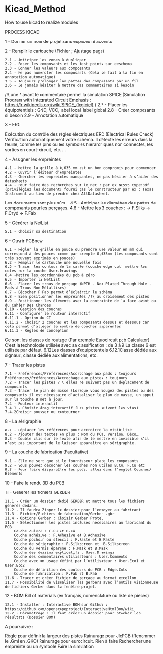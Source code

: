 # Kicad_Method
How to use kicad to realize modules

PROCESS KICAD

1 - Donner un nom de projet sans espaces ni accents

2 - Remplir le cartouche (Fichier ; Ajustage page)

	2.1 - Anticiper les zones à dupliquer
	2.2 - Poser les composants et les test points sur eeschema
	2.3 - Donner les valeurs aux composants 
	2.4 - Ne pas numéroter les composants (Cela se fait à la fin en annotation automatique)
	2.5 - Toujours prolonger les pattes des composants par un fil
	2.6 - Je jamais hésiter à mettre des commentaires si besoin
/!\ une * avant le commentaire permet la simulation SPICE (Simulation Program with Integrated Circuit Emphasis : https://fr.wikipedia.org/wiki/SPICE_(logiciel) )
	2.7 - Placer les équipotentiels : GND, VCC, label local, label global
	2.8 - Créer composants si besoin
	2.9 - Annotation automatique

3 - ERC

Exécution du contrôle des règles électriques ERC (Electrical Rules Check)
Vérification automatiquement votre schéma. Il détecte les erreurs dans la feuille, comme les pins ou les symboles hiérarchiques non connectés, les sorties en court-circuit, etc. . .

4 - Assigner les empreintes

	4.1 - Mettre la grille à 0,635 mm est un bon compromis pour commencer
	4.2 - Ouvrir l’éditeur d’empreintes 
	4.3 - Chercher les empreintes manquantes, ne pas hésiter à s’aider des datasheets
	4.4 - Pour faire des recherches sur le net : par ex NE555 type:pdf (privilégiez les documents fourni pas le constructeur par ex : Texas Instrument au lieu de prendre chez AllDatasheet. 
Les documents sont plus sûrs…
	4.5 - Anticiper les diamètres des pattes de composants pour les perçages.
	4.6 - Mettre les 3 couches :
		→ F.Silks
		→ F.Cryd
		→ F.Fab

5 - Générer la NetList

	5.1 - Choisir sa destination

6 - Ouvrir PCBnew

	6.1 - Régler la grille en pouce ou prendre une valeur en mm qui correspond à des pouces comme par exemple 0,635mm (Les composants sont très souvent exprimés en pouces)
	6.2 - Remplir le cartouche une nouvelle fois
	6.3 - Tracer les contour de la carte (couche edge cut) mettre les cotes sur la couche User.Drawings
	6.4 -Mettre les coordonnées du pcb à zéro 
	6.5 - Importer la NetList
	6.6 - Placer les trous de perçage (NPTH - Non Plated Through Hole - Pads à Trous Non-Métallisés)
	6.7 - Décocher F.Fab permet d’éclaircir le schéma
	6.8 - Bien positionner les empreintes /!\ au croisement des pistes
	6.9 - Positionner les éléments avec la contrainte de la face avant ou du Cahier Des Charges
	6.10 - Gestion des couches
	6.11 - Configurer le routeur interactif
	6.11.1 - Option du CI
	6.11.2 - Choisir 2 couches et les composants dessus et dessous car cela permet d’alléger le nombre de couches apparentes.
	6.11.3 - Règles de conception
Ce sont les classes de routage (Par exemple Eurocircuit pcb Calculator)
C’est la technologie utilisée avec sa classification : de 3 à 9
La classe 6 est utilisée par défaut.
	6.12Les classes d’équipotentiels
	6.12.1Classe dédiée aux signaux, classe dédiée aux alimentations, etc.

7 - Tracer les pistes

	7.1 - Préférences/Préférences/Accrochage aux pads : toujours
	Préférences/Préférences/Accrochage aux pistes : toujours
	7.2 - Tracer les pistes /!\ elles ne suivent pas un déplacement de composants
	7.3 - Tracer le plan de masse (Lorsque vous bougez des pistes ou des composants il est nécessaire d’actualiser le plan de masse, un appui sur la touche B met à jour.
	7.4 - Routeur interactif
	7.4.1 - Choisir drag interactif (Les pistes suivent les vias)
	7.4.2Choisir pousser ou contourner

8 - La sérigraphie

	8.1 - Déplacer les références pour accroître la visibilité
	8.2 - Ajouter des textes en plus : Nom du PCB, Version, Déco…
	8.3 - Double clic sur le texte afin de le mettre en invisible s’il n’est pas important de le laisser apparaître en sérigraphie.

9 - La couche de fabrication (Facultative)

	9.1 - Elle ne sert que si le fournisseur place les composants
	9.2 - Vous pouvez décocher les couches non utiles B.Cu, F.Cu etc
	9.3 - Pour faire disparaître les pads, allez dans l’onglet Couches/Éléments

10 - Faire le rendu 3D du PCB

11 - Générer les fichiers GERBER

	11.1 - Créer un dossier dédié GERBER et mettre tous les fichiers générés dedans.
	11.2 - Il faudra Zipper le dossier pour l’envoyer au fabricant
	11.3 - Fichier/Fichiers de fabrication/Gerber .gbr
	11.4 - Options Gerber : Choisir Gerber Protel
	11.5 - Sélectionner les pistes incluses nécessaires au fabricant du PCB
		Couche cuivre : F.Cu et B.Cu
		Couche adhésive : F.Adhesive et B.Adhesive
		Couche pochoir ou stencil : F.Paste et B Paste
		Couche de sérigraphie : F.Silkscreen et  B.Silkscreen
		Couche du vernis épargne : F.Mask et B.Mask
		Couche des dessins explicatifs : User.Drawings
		Couche des commentaires utilisateurs : User.Comments
		Couche avec un usage défini par l’utilisateur : User.Eco1 et User.Eco2
		Couche de définition des coutours du PCB : Edge.Cuts
		Couche de fabrication : F.Fab et B.Fab
	11.6 - Tracer et créer fichier de perçage au format excellon
	11.7 - Possibilité de visualiser les gerbers avec l’outils visionneuse de fichiers Gerber dans la fenêtre projet.

12 - BOM Bill of materials (en français, nomenclature ou liste de pièces)

	12.1 - Installer : Interactive BOM sur Github : https://github.com/openscopeproject/InteractiveHtmlBom/wiki
	12.2 - Parametrage : Il faut créer un dossier pour stocker les résultats (Dossier BOM)





A poursuivre :

Règle pour définir la largeur des pistes
Rainurage pour JlcPCB (Renommer le .Gml en .GKO)
Rainurage pour eurocircuit. Rien à faire
Rechercher une empreinte ou un symbole
Faire la simulation

